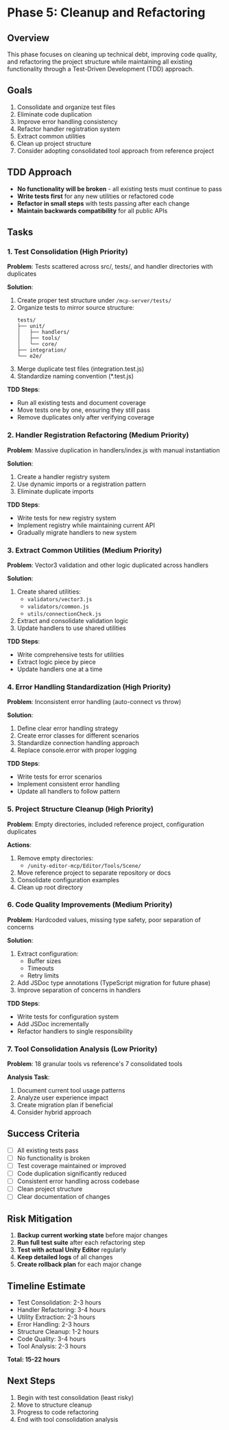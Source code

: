 # Phase 5: Cleanup and Refactoring

## Overview
This phase focuses on cleaning up technical debt, improving code quality, and refactoring the project structure while maintaining all existing functionality through a Test-Driven Development (TDD) approach.

## Goals
1. Consolidate and organize test files
2. Eliminate code duplication
3. Improve error handling consistency
4. Refactor handler registration system
5. Extract common utilities
6. Clean up project structure
7. Consider adopting consolidated tool approach from reference project

## TDD Approach
- **No functionality will be broken** - all existing tests must continue to pass
- **Write tests first** for any new utilities or refactored code
- **Refactor in small steps** with tests passing after each change
- **Maintain backwards compatibility** for all public APIs

## Tasks

### 1. Test Consolidation (High Priority)
**Problem**: Tests scattered across src/, tests/, and handler directories with duplicates

**Solution**:
1. Create proper test structure under `/mcp-server/tests/`
2. Organize tests to mirror source structure:
   ```
   tests/
   ├── unit/
   │   ├── handlers/
   │   ├── tools/
   │   └── core/
   ├── integration/
   └── e2e/
   ```
3. Merge duplicate test files (integration.test.js)
4. Standardize naming convention (*.test.js)

**TDD Steps**:
- Run all existing tests and document coverage
- Move tests one by one, ensuring they still pass
- Remove duplicates only after verifying coverage

### 2. Handler Registration Refactoring (Medium Priority)
**Problem**: Massive duplication in handlers/index.js with manual instantiation

**Solution**:
1. Create a handler registry system
2. Use dynamic imports or a registration pattern
3. Eliminate duplicate imports

**TDD Steps**:
- Write tests for new registry system
- Implement registry while maintaining current API
- Gradually migrate handlers to new system

### 3. Extract Common Utilities (Medium Priority)
**Problem**: Vector3 validation and other logic duplicated across handlers

**Solution**:
1. Create shared utilities:
   - `validators/vector3.js`
   - `validators/common.js`
   - `utils/connectionCheck.js`
2. Extract and consolidate validation logic
3. Update handlers to use shared utilities

**TDD Steps**:
- Write comprehensive tests for utilities
- Extract logic piece by piece
- Update handlers one at a time

### 4. Error Handling Standardization (High Priority)
**Problem**: Inconsistent error handling (auto-connect vs throw)

**Solution**:
1. Define clear error handling strategy
2. Create error classes for different scenarios
3. Standardize connection handling approach
4. Replace console.error with proper logging

**TDD Steps**:
- Write tests for error scenarios
- Implement consistent error handling
- Update all handlers to follow pattern

### 5. Project Structure Cleanup (High Priority)
**Problem**: Empty directories, included reference project, configuration duplicates

**Actions**:
1. Remove empty directories:
   - `/unity-editor-mcp/Editor/Tools/Scene/`
2. Move reference project to separate repository or docs
3. Consolidate configuration examples
4. Clean up root directory

### 6. Code Quality Improvements (Medium Priority)
**Problem**: Hardcoded values, missing type safety, poor separation of concerns

**Solution**:
1. Extract configuration:
   - Buffer sizes
   - Timeouts
   - Retry limits
2. Add JSDoc type annotations (TypeScript migration for future phase)
3. Improve separation of concerns in handlers

**TDD Steps**:
- Write tests for configuration system
- Add JSDoc incrementally
- Refactor handlers to single responsibility

### 7. Tool Consolidation Analysis (Low Priority)
**Problem**: 18 granular tools vs reference's 7 consolidated tools

**Analysis Task**:
1. Document current tool usage patterns
2. Analyze user experience impact
3. Create migration plan if beneficial
4. Consider hybrid approach

## Success Criteria
- [ ] All existing tests pass
- [ ] No functionality is broken
- [ ] Test coverage maintained or improved
- [ ] Code duplication significantly reduced
- [ ] Consistent error handling across codebase
- [ ] Clean project structure
- [ ] Clear documentation of changes

## Risk Mitigation
1. **Backup current working state** before major changes
2. **Run full test suite** after each refactoring step
3. **Test with actual Unity Editor** regularly
4. **Keep detailed logs** of all changes
5. **Create rollback plan** for each major change

## Timeline Estimate
- Test Consolidation: 2-3 hours
- Handler Refactoring: 3-4 hours
- Utility Extraction: 2-3 hours
- Error Handling: 2-3 hours
- Structure Cleanup: 1-2 hours
- Code Quality: 3-4 hours
- Tool Analysis: 2-3 hours

**Total: 15-22 hours**

## Next Steps
1. Begin with test consolidation (least risky)
2. Move to structure cleanup
3. Progress to code refactoring
4. End with tool consolidation analysis